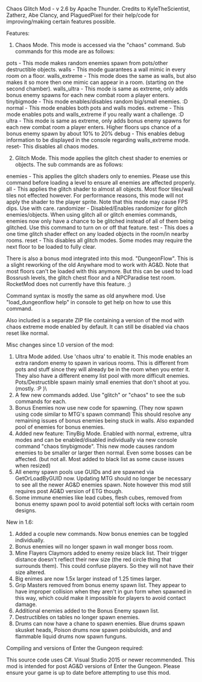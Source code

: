 Chaos Glitch Mod - v 2.6 by Apache Thunder.
Credits to KyleTheScientist, Zatherz, Abe Clancy, and PlaguedPixel for their help/code for improving/making certain features possible.


Features:

1. Chaos Mode. This mode is accessed via the "chaos" command. Sub commands for this mode are as follows:

pots - This mode makes random enemies spawn from pots/other destructible objects.
walls - This mode guarantees a wall mimic in every room on a floor.
walls_extreme - This mode does the same as walls, but also makes it so more then one mimic can appear in a room. (starting on the second chamber).
walls_ultra - This mode is same as extreme, only adds bonus enemy spawns for each new combat room a player enters.
tinybigmode - This mode enables/disables random big/small enemies. :D
normal - This mode enables both pots and walls modes.
extreme - This mode enables pots and walls_extreme if you really want a challenge. :D
ultra - This mode is same as extreme, only adds bonus enemy spawns for each new combat room a player enters. Higher floors ups chance of a bonus enemy spawn by about 10% to 20%
debug - This enables debug information to be displayed in the console regarding walls_extreme mode.
reset- This disables all chaos modes.

2. Glitch Mode. This mode applies the glitch chest shader to enemies or objects. The sub commands are as follows:

enemies - This applies the glitch shaders only to enemies. Please use this command before loading a level to ensure all enemies are affected properly.
all - This applies the glitch shader to almost all objects. Most floor tiles/wall tiles not effected however. For performance reasons, this mode will not apply the shader to the player sprite. Note that this mode may cause FPS dips. Use with care.
randomizer - Disabled/Enables randomizer for glitch enemies/objects. When using glitch all or glitch enemies commands, enemies now only have a chance to be glitched instead of all of them being glitched. Use this command to turn on or off that feature.
test - This does a one time glitch shader effect on any loaded objects in the room/in nearby rooms.
reset - This disables all glitch modes. Some modes may require the next floor to be loaded to fully clear.

There is also a bonus mod integrated into this mod. "DungeonFlow". This is a slight reworking of the old Anywhare mod to work with AG&D. Note that most floors can't be loaded with this anymore. But this can be used to load Bossrush levels, the glitch chest floor and a NPCParadise test room. RocketMod does not currently have this feature. ;)

Command syntax is mostly the same as old anywhere mod. Use "load_dungeonflow help" in console to get help on how to use this command.

Also included is a separate ZIP file containing a version of the mod with chaos extreme mode enabled by default. It can still be disabled via chaos reset like normal. 

Misc changes since 1.0 version of the mod:

1. Ultra Mode added. Use 'chaos ultra' to enable it. This mode enables an extra random enemy to spawn in various rooms. This is different from pots and stuff since they will already be in the room when you enter it. They also have a different enemy list pool with more difficult enemies. Pots/Destructible spawn mainly small enemies that don't shoot at you. (mostly. :P )\
2. A few new commands added. Use "glitch" or "chaos" to see the sub commands for each.
3. Bonus Enemies now use new code for spawning. (They now spawn using code similar to MTG's spawn command) This should resolve any remaining issues of bonus enemies being stuck in walls. Also expanded pool of enemies for bonus enemies.
4. Added new feature: TinyBig Mode. Enabled with normal, extreme, ultra modes and can be enabled/disabled individually via new console command "chaos tinybigmode".
This new mode causes random enemies to be smaller or larger then normal. Even some bosses can be affected. (but not all. Most added to black list as some cause issues when resized)
5. All enemy spawn pools use GUIDs and are spawned via GetOrLoadByGUID now. Updating MTG should no longer be necessary to see all the newer AG&D enemies spawn. Note however this mod still requires post AG&D version of ETG though.
6. Some immune enemies like lead cubes, flesh cubes, removed from bonus enemy spawn pool to avoid potential soft locks with certain room designs.

New in 1.6:

1. Added a couple new commands. Now bonus enemies can be toggled individually.
2. Bonus enemies will no longer spawn in wall monger boss room.
3. Mine Flayers Claymors added to enemy resize black list. Their trigger distance doesn't reflect their new size (the red circle thing that surrounds them). This could confuse players. So they will not have their size altered.
4. Big enimes are now 1.5x larger instead of 1.25 times larger.
5. Grip Masters removed from bonus enemy spawn list. They appear to have improper collision when they aren't in gun form when spawned in this way, which could make it impossible for players to avoid contact damage. 
5. Additional enemies added to the Bonus Enemy spawn list.
6. Destructibles on tables no longer spawn enemies.
7. Drums can now have a chane to spawn enemies. Blue drums spawn skusket heads, Poison drums now spawn poisbuloids, and and flammable liquid drums now spawn funguns.

Compiling and versions of Enter the Gungeon required:

This source code uses C#. Visual Studio 2015 or newer recommended.
This mod is intended for post AG&D versions of Enter the Gungeon. Please ensure your game is up to date before attempting to use this mod.
